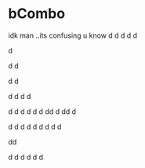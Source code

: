 # bCombo
idk man ..its confusing u know
d
d
d
d
d

d



d
d

d
d


d
d
d
d

d
d
d
d
d
d
dd
d
dd
d

d
d
d
d
d
d
d
d
d

dd

d
d
d
d
d
d